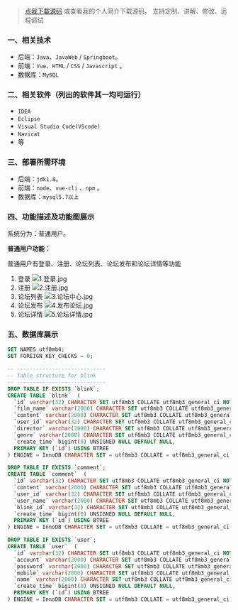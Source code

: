 
> [点我下载源码](https://www.oneprosol.com/detail/476bc90e21a34597963d8a8ff12a6305) 
> 或查看我的个人简介下载源码。
> 支持定制、讲解、修改、远程调试

### 一、相关技术

- 后端：`Java`、`JavaWeb` / `Springboot`。
- 前端：`Vue`、`HTML` / `CSS` / `Javascript` 。
- 数据库：`MySQL`

### 二、相关软件（列出的软件其一均可运行）

- `IDEA`
- `Eclipse`
- `Visual Studio Code(VScode)`
- `Navicat`
- 等

### 三、部署所需环境

- 后端：`jdk1.8`。
- 前端：`node`、`vue-cli` 、`npm`  。
- 数据库：`mysql5.7以上`

### 四、功能描述及功能图展示

系统分为：普通用户。

**普通用户功能：**

普通用户有登录、注册、论坛列表、论坛发布和论坛详情等功能

1. 登录
   ![1.登录.jpg](https://pic.picprosol.com/user_upload/1ca4a16527164fbdbe5588f4023765f3/2024-12-05%2012:22:47_1.%E7%99%BB%E5%BD%95.jpg)
2. 注册
   ![2.注册.jpg](https://pic.picprosol.com/user_upload/1ca4a16527164fbdbe5588f4023765f3/2024-12-05%2012:23:03_2.%E6%B3%A8%E5%86%8C.jpg)
3. 论坛列表
   ![3.论坛中心.jpg](https://pic.picprosol.com/user_upload/1ca4a16527164fbdbe5588f4023765f3/2024-12-05%2012:23:22_3.%E8%AE%BA%E5%9D%9B%E4%B8%AD%E5%BF%83.jpg)
4. 论坛发布
   ![4.发布论坛.jpg](https://pic.picprosol.com/user_upload/1ca4a16527164fbdbe5588f4023765f3/2024-12-05%2012:23:32_4.%E5%8F%91%E5%B8%83%E8%AE%BA%E5%9D%9B.jpg)
5. 论坛详情
   ![5.论坛详情.jpg](https://pic.picprosol.com/user_upload/1ca4a16527164fbdbe5588f4023765f3/2024-12-05%2012:23:42_5.%E8%AE%BA%E5%9D%9B%E8%AF%A6%E6%83%85.jpg)

### 五、数据库展示

```sql
SET NAMES utf8mb4;
SET FOREIGN_KEY_CHECKS = 0;

-- ----------------------------
-- Table structure for blink
-- ----------------------------
DROP TABLE IF EXISTS `blink`;
CREATE TABLE `blink`  (
  `id` varchar(32) CHARACTER SET utf8mb3 COLLATE utf8mb3_general_ci NOT NULL,
  `film_name` varchar(2000) CHARACTER SET utf8mb3 COLLATE utf8mb3_general_ci NULL DEFAULT NULL,
  `content` varchar(2000) CHARACTER SET utf8mb3 COLLATE utf8mb3_general_ci NULL DEFAULT NULL,
  `user_id` varchar(32) CHARACTER SET utf8mb3 COLLATE utf8mb3_general_ci NOT NULL,
  `director` varchar(2000) CHARACTER SET utf8mb3 COLLATE utf8mb3_general_ci NULL DEFAULT NULL,
  `genre` varchar(2000) CHARACTER SET utf8mb3 COLLATE utf8mb3_general_ci NULL DEFAULT NULL,
  `create_time` bigint(0) UNSIGNED NULL DEFAULT NULL,
  PRIMARY KEY (`id`) USING BTREE
) ENGINE = InnoDB CHARACTER SET = utf8mb3 COLLATE = utf8mb3_general_ci ROW_FORMAT = Dynamic;

DROP TABLE IF EXISTS `comment`;
CREATE TABLE `comment`  (
  `id` varchar(32) CHARACTER SET utf8mb3 COLLATE utf8mb3_general_ci NOT NULL,
  `content` varchar(2000) CHARACTER SET utf8mb3 COLLATE utf8mb3_general_ci NULL DEFAULT NULL,
  `user_id` varchar(32) CHARACTER SET utf8mb3 COLLATE utf8mb3_general_ci NOT NULL,
  `user_name` varchar(2000) CHARACTER SET utf8mb3 COLLATE utf8mb3_general_ci NULL DEFAULT NULL,
  `blink_id` varchar(32) CHARACTER SET utf8mb3 COLLATE utf8mb3_general_ci NOT NULL,
  `create_time` bigint(0) UNSIGNED NULL DEFAULT NULL,
  PRIMARY KEY (`id`) USING BTREE
) ENGINE = InnoDB CHARACTER SET = utf8mb3 COLLATE = utf8mb3_general_ci ROW_FORMAT = Dynamic;

DROP TABLE IF EXISTS `user`;
CREATE TABLE `user`  (
  `id` varchar(32) CHARACTER SET utf8mb3 COLLATE utf8mb3_general_ci NOT NULL,
  `account` varchar(2000) CHARACTER SET utf8mb3 COLLATE utf8mb3_general_ci NULL DEFAULT NULL,
  `password` varchar(2000) CHARACTER SET utf8mb3 COLLATE utf8mb3_general_ci NULL DEFAULT NULL,
  `mobile` varchar(2000) CHARACTER SET utf8mb3 COLLATE utf8mb3_general_ci NULL DEFAULT NULL,
  `name` varchar(2000) CHARACTER SET utf8mb3 COLLATE utf8mb3_general_ci NULL DEFAULT NULL,
  `create_time` bigint(0) UNSIGNED NULL DEFAULT NULL,
  PRIMARY KEY (`id`) USING BTREE
) ENGINE = InnoDB CHARACTER SET = utf8mb3 COLLATE = utf8mb3_general_ci ROW_FORMAT = Dynamic;
```
